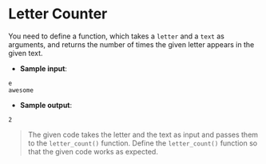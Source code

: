 # Letter Counter

You need to define a function, which takes a `letter` and a `text` as arguments, and returns the number of times the given letter appears in the given text.

- **Sample input**:  
```
e
awesome
```

- **Sample output**:  
```
2
```

> The given code takes the letter and the text as input and passes them to the `letter_count()` function. Define the `letter_count()` function so that the given code works as expected.